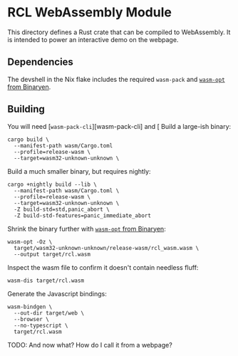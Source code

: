 # RCL WebAssembly Module

This directory defines a Rust crate that can be compiled to WebAssembly. It is
intended to power an interactive demo on the webpage.

## Dependencies

The devshell in the Nix flake includes the required `wasm-pack` and
[`wasm-opt` from Binaryen][binaryen].

[binaryen]: https://github.com/WebAssembly/binaryen

## Building

You will need [`wasm-pack-cli`][wasm-pack-cli] and [
Build a large-ish binary:

    cargo build \
      --manifest-path wasm/Cargo.toml
      --profile=release-wasm \
      --target=wasm32-unknown-unknown \

Build a much smaller binary, but requires nightly:

    cargo +nightly build --lib \
      --manifest-path wasm/Cargo.toml \
      --profile=release-wasm \
      --target=wasm32-unknown-unknown \
      -Z build-std=std,panic_abort \
      -Z build-std-features=panic_immediate_abort

Shrink the binary further with [`wasm-opt` from Binaryen][binaryen]:

    wasm-opt -Oz \
      target/wasm32-unknown-unknown/release-wasm/rcl_wasm.wasm \
      --output target/rcl.wasm

Inspect the wasm file to confirm it doesn't contain needless fluff:

    wasm-dis target/rcl.wasm

Generate the Javascript bindings:

    wasm-bindgen \
      --out-dir target/web \
      --browser \
      --no-typescript \
      target/rcl.wasm

TODO: And now what? How do I call it from a webpage?
